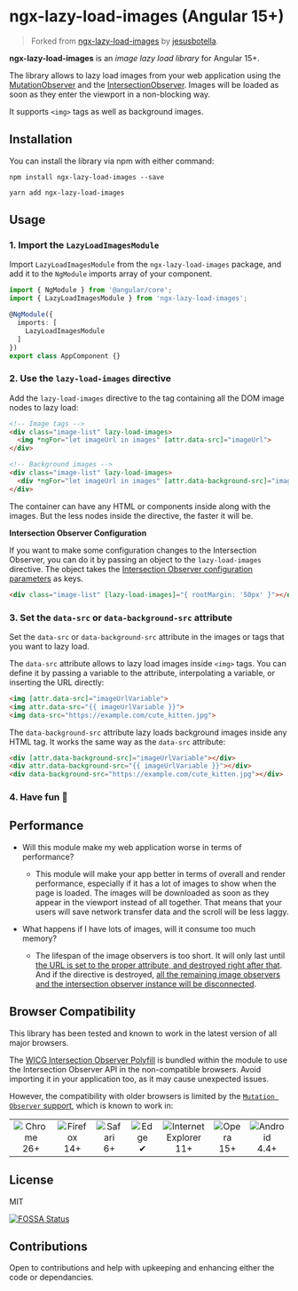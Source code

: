 # ngx-lazy-load-images (Angular 15+)

>Forked from [ngx-lazy-load-images](https://www.npmjs.com/package/ngx-lazy-load-images) by [jesusbotella](https://github.com/jesusbotella).

**ngx-lazy-load-images** is an _image lazy load library_ for Angular 15+.

The library allows to lazy load images from your web application using the [MutationObserver](https://developer.mozilla.org/en/docs/Web/API/MutationObserver) and the [IntersectionObserver](https://developer.mozilla.org/en/docs/Web/API/IntersectionObserver). Images will be loaded as soon as they enter the viewport in a non-blocking way.

It supports `<img>` tags as well as background images.

## Installation
You can install the library via npm with either command:

```
npm install ngx-lazy-load-images --save
```

```
yarn add ngx-lazy-load-images
```

## Usage

### 1. Import the `LazyLoadImagesModule`

Import `LazyLoadImagesModule` from the `ngx-lazy-load-images` package, and add it to the `NgModule` imports array of your component.

```typescript
import { NgModule } from '@angular/core';
import { LazyLoadImagesModule } from 'ngx-lazy-load-images';

@NgModule({
  imports: [
    LazyLoadImagesModule
  ]
})
export class AppComponent {}
```

### 2. Use the `lazy-load-images` directive

Add the `lazy-load-images` directive to the tag containing all the DOM image nodes to lazy load:

```html
<!-- Image tags -->
<div class="image-list" lazy-load-images>
  <img *ngFor="let imageUrl in images" [attr.data-src]="imageUrl">
</div>

<!-- Background images -->
<div class="image-list" lazy-load-images>
  <div *ngFor="let imageUrl in images" [attr.data-background-src]="imageUrl"></div>
</div>
```

The container can have any HTML or components inside along with the images. But the less nodes inside the directive, the faster it will be.

**Intersection Observer Configuration**

If you want to make some configuration changes to the Intersection Observer, you can do it by passing an object to the `lazy-load-images` directive. The object takes the [Intersection Observer configuration parameters](https://developer.mozilla.org/en-US/docs/Web/API/Intersection_Observer_API#Intersection_observer_options) as keys.

  ```html
  <div class="image-list" [lazy-load-images]="{ rootMargin: '50px' }"></div>
  ```

### 3. Set the `data-src` or `data-background-src` attribute

Set the `data-src` or `data-background-src` attribute in the images or tags that you want to lazy load.

The `data-src` attribute allows to lazy load images inside `<img>` tags. You can define it by passing a variable to the attribute, interpolating a variable, or inserting the URL directly:

```html
<img [attr.data-src]="imageUrlVariable">
<img attr.data-src="{{ imageUrlVariable }}">
<img data-src="https://example.com/cute_kitten.jpg">
```

The `data-background-src` attribute lazy loads background images inside any HTML tag. It works the same way as the `data-src` attribute:

```html
<div [attr.data-background-src]="imageUrlVariable"></div>
<div attr.data-background-src="{{ imageUrlVariable }}"></div>
<div data-background-src="https://example.com/cute_kitten.jpg"></div>
```

### 4. Have fun  🎉

## Performance

- Will this module make my web application worse in terms of performance?
  - This module will make your app better in terms of overall and render performance, especially if it has a lot of images to show when the page is loaded. The images will be downloaded as soon as they appear in the viewport instead of all together. That means that your users will save network transfer data and the scroll will be less laggy.

- What happens if I have lots of images, will it consume too much memory?
  - The lifespan of the image observers is too short. It will only last until [the URL is set to the proper attribute, and destroyed right after that](https://github.com/jesusbotella/ngx-lazy-load-images/blob/master/src/lib/src/ngx-lazy-load-images.directive.ts#L82). And if the directive is destroyed, [all the remaining image observers and the intersection observer instance will be disconnected](https://github.com/jesusbotella/ngx-lazy-load-images/blob/master/src/lib/src/ngx-lazy-load-images.directive.ts#L38).


## Browser Compatibility

This library has been tested and known to work in the latest version of all major browsers.

The [WICG Intersection Observer Polyfill](https://github.com/WICG/IntersectionObserver/tree/gh-pages/polyfill) is bundled within the module to use the Intersection Observer API in the non-compatible browsers. Avoid importing it in your application too, as it may cause unexpected issues.

However, the compatibility with older browsers is limited by the [`Mutation Observer` support](https://caniuse.com/#feat=mutationobserver), which is known to work in:

<table>
  <tr>
    <td align="center">
      <img src="https://raw.github.com/alrra/browser-logos/39.2.2/src/chrome/chrome_48x48.png" alt="Chrome"><br>
      26+
    </td>
    <td align="center">
      <img src="https://raw.github.com/alrra/browser-logos/39.2.2/src/firefox/firefox_48x48.png" alt="Firefox"><br>
      14+
    </td>
    <td align="center">
      <img src="https://raw.github.com/alrra/browser-logos/39.2.2/src/safari/safari_48x48.png" alt="Safari"><br>
      6+
    </td>
    <td align="center">
      <img src="https://raw.github.com/alrra/browser-logos/39.2.2/src/edge/edge_48x48.png" alt="Edge"><br>
      ✔
    </td>
    <td align="center">
      <img src="https://raw.github.com/alrra/browser-logos/39.2.2/src/archive/internet-explorer_7-8/internet-explorer_7-8_48x48.png" alt="Internet Explorer"><br>
    11+
    </td>
    <td align="center">
      <img src="https://raw.github.com/alrra/browser-logos/39.2.2/src/opera/opera_48x48.png" alt="Opera"><br>
      15+
    </td>
    <td align="center">
      <img src="https://raw.github.com/alrra/browser-logos/39.2.2/src/android/android_48x48.png" alt="Android"><br>
      4.4+
    </td>
  </tr>
</table>

## License

MIT

[![FOSSA Status](https://app.fossa.io/api/projects/git%2Bhttps%3A%2F%2Fgithub.com%2Fdoughlass%2Fngx-lazy-load-images.svg?type=large)](https://app.fossa.io/projects/git%2Bhttps%3A%2F%2Fgithub.com%2Fdoughlass%2Fngx-lazy-load-images?ref=badge_large)

## Contributions

Open to contributions and help with upkeeping and enhancing either the code or dependancies.

